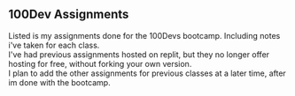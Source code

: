 ## 100Dev Assignments

Listed is my assignments done for the 100Devs bootcamp. Including notes i've taken for each class.  
I've had previous assignments hosted on replit, but they no longer offer hosting for free, without forking your own version.  
I plan to add the other assignments for previous classes at a later time, after im done with the bootcamp. 
